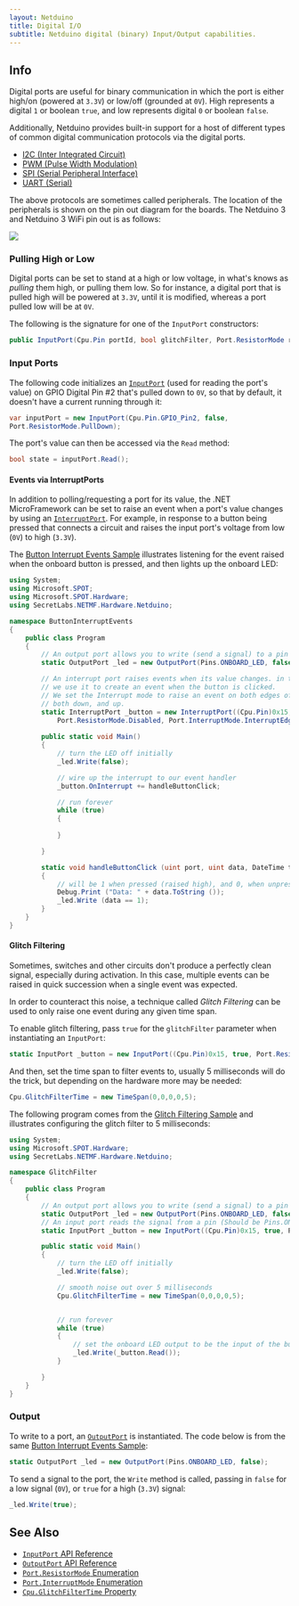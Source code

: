 ```yaml
---
layout: Netduino
title: Digital I/O
subtitle: Netduino digital (binary) Input/Output capabilities.
---
```


## Info

Digital ports are useful for binary communication in which the port is either high/on (powered at `3.3V`) or low/off (grounded at `0V`). High represents a digital `1` or boolean `true`, and low represents digital `0` or boolean `false`. 

Additionally, Netduino provides built-in support for a host of different types of common digital communication protocols via the digital ports. 

* [I2C (Inter Integrated Circuit)](I2C/)
* [PWM (Pulse Width Modulation)](PWM/)
* [SPI (Serial Peripheral Interface)](SPI/) 
* [UART (Serial)](UART/)

The above protocols are sometimes called peripherals.  The location of the peripherals is shown on the pin out diagram for the boards.  The Netduino 3 and Netduino 3 WiFi pin out is as follows:

![](../../About/Netduino3_Pinout.svg)

### Pulling High or Low

Digital ports can be set to stand at a high or low voltage, in what's knows as _pulling_ them high, or pulling them low. So for instance, a digital port that is pulled high will be powered at `3.3V`, until it is modified, whereas a port pulled low will be at `0V`.

The following is the signature for one of the `InputPort` constructors:

```csharp
public InputPort(Cpu.Pin portId, bool glitchFilter, Port.ResistorMode resistor);
```

### Input Ports

The following code initializes an [`InputPort`](https://msdn.microsoft.com/en-us/library/microsoft.spot.hardware.inputport(v=vs.102).aspx) (used for reading the port's value) on GPIO Digital Pin #2 that's pulled down to `0V`, so that by default, it doesn't have a current running through it:


```csharp
var inputPort = new InputPort(Cpu.Pin.GPIO_Pin2, false,
Port.ResistorMode.PullDown);
```

The port's value can then be accessed via the `Read` method:

```csharp
bool state = inputPort.Read();
```

#### Events via InterruptPorts

In addition to polling/requesting a port for its value, the .NET MicroFramework can be set to raise an event when a port's value changes by using an [`InterruptPort`](https://msdn.microsoft.com/en-us/library/microsoft.spot.hardware.interruptport(v=vs.102).aspx). For example, in response to a button being pressed that connects a circuit and raises the input port's voltage from low (`0V`) to high (`3.3V`).

The [Button Interrupt Events Sample](/Samples/Netduino/ButtonInteruptEvents) illustrates listening for the event raised when the onboard button is pressed, and then lights up the onboard LED:

```csharp
using System;
using Microsoft.SPOT;
using Microsoft.SPOT.Hardware;
using SecretLabs.NETMF.Hardware.Netduino;

namespace ButtonInterruptEvents
{
	public class Program
	{
		// An output port allows you to write (send a signal) to a pin
		static OutputPort _led = new OutputPort(Pins.ONBOARD_LED, false);

		// An interrupt port raises events when its value changes. in this case, 
		// we use it to create an event when the button is clicked.
		// We set the Interrupt mode to raise an event on both edges of the signal;
		// both down, and up.
		static InterruptPort _button = new InterruptPort((Cpu.Pin)0x15, false, 
			Port.ResistorMode.Disabled, Port.InterruptMode.InterruptEdgeBoth );
		
		public static void Main()
		{
			// turn the LED off initially
			_led.Write(false);

			// wire up the interrupt to our event handler
			_button.OnInterrupt += handleButtonClick;

			// run forever
			while (true)
			{
				
			}

		}

		static void handleButtonClick (uint port, uint data, DateTime time)
		{
			// will be 1 when pressed (raised high), and 0, when unpressed
			Debug.Print ("Data: " + data.ToString ());
			_led.Write (data == 1);
		}
	}
}
```

#### Glitch Filtering

Sometimes, switches and other circuits don't produce a perfectly clean signal, especially during activation. In this case, multiple events can be raised in quick succession when a single event was expected.

In order to counteract this noise, a technique called _Glitch Filtering_ can be used to only raise one event during any given time span.

To enable glitch filtering, pass `true` for the `glitchFilter` parameter when instantiating an `InputPort`:

```csharp
static InputPort _button = new InputPort((Cpu.Pin)0x15, true, Port.ResistorMode.Disabled);
```

And then, set the time span to filter events to, usually 5 milliseconds will do the trick, but depending on the hardware more may be needed:

```csharp
Cpu.GlitchFilterTime = new TimeSpan(0,0,0,0,5);
```

The following program comes from the [Glitch Filtering Sample](/Samples/Netduino/GlitchFilter) and illustrates configuring the glitch filter to 5 milliseconds:

```csharp
using System;
using Microsoft.SPOT.Hardware;
using SecretLabs.NETMF.Hardware.Netduino;

namespace GlitchFilter
{
	public class Program
	{
		// An output port allows you to write (send a signal) to a pin
		static OutputPort _led = new OutputPort(Pins.ONBOARD_LED, false);
		// An input port reads the signal from a pin (Should be Pins.ONBOARD_BTN, but there is a bug)
		static InputPort _button = new InputPort((Cpu.Pin)0x15, true, Port.ResistorMode.Disabled);

		public static void Main()
		{
			// turn the LED off initially
			_led.Write(false);

			// smooth noise out over 5 milliseconds
			Cpu.GlitchFilterTime = new TimeSpan(0,0,0,0,5);


			// run forever
			while (true)
			{
				// set the onboard LED output to be the input of the button
				_led.Write(_button.Read());
			}

		}
	}
}
```

### Output

To write to a port, an [`OutputPort`](https://msdn.microsoft.com/en-us/library/microsoft.spot.hardware.outputport(v=vs.102).aspx) is instantiated. The code below is from the same [Button Interrupt Events Sample](/Samples/Netduino/ButtonInteruptEvents):

```csharp
static OutputPort _led = new OutputPort(Pins.ONBOARD_LED, false);
```

To send a signal to the port, the `Write` method is called, passing in `false` for a low signal (`0V`), or `true` for a high (`3.3V`) signal:

```csharp
_led.Write(true); 
```

## See Also

* [`InputPort` API Reference](https://msdn.microsoft.com/en-us/library/microsoft.spot.hardware.inputport(v=vs.102).aspx)
* [`OutputPort` API Reference](https://msdn.microsoft.com/en-us/library/microsoft.spot.hardware.outputport(v=vs.102).aspx)
* [`Port.ResistorMode` Enumeration](https://msdn.microsoft.com/en-us/library/microsoft.spot.hardware.port.resistormode(v=vs.102).aspx)
* [`Port.InterruptMode` Enumeration](https://msdn.microsoft.com/en-us/library/microsoft.spot.hardware.port.interruptmode(v=vs.102).aspx)
* [`Cpu.GlitchFilterTime` Property](https://msdn.microsoft.com/en-us/library/microsoft.spot.hardware.cpu.glitchfiltertime(v=vs.102).aspx)
